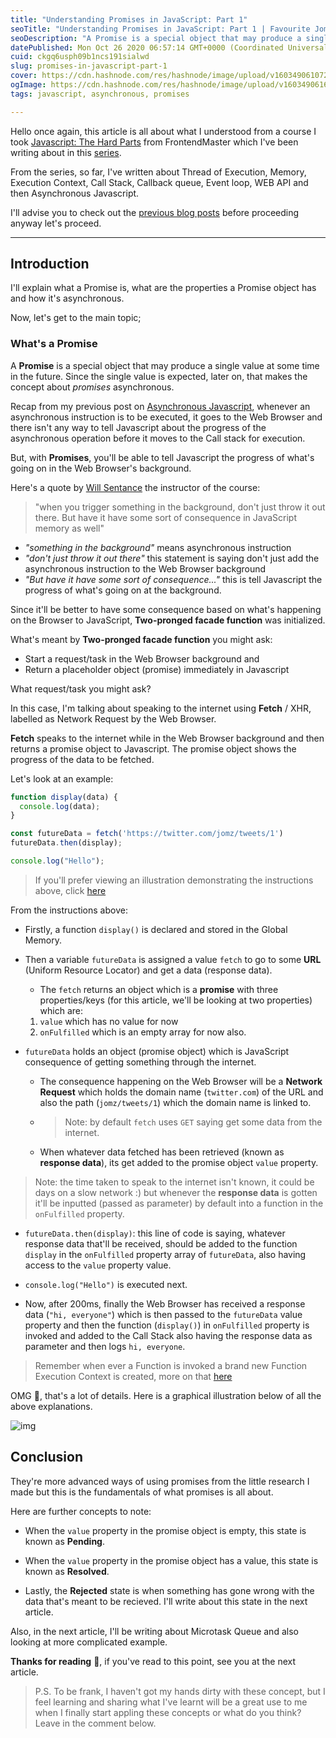 ```yaml
---
title: "Understanding Promises in JavaScript: Part 1"
seoTitle: "Understanding Promises in JavaScript: Part 1 | Favourite Jome"
seoDescription: "A Promise is a special object that may produce a single value at some time in the future..."
datePublished: Mon Oct 26 2020 06:57:14 GMT+0000 (Coordinated Universal Time)
cuid: ckgq6usph09b1ncs191sialwd
slug: promises-in-javascript-part-1
cover: https://cdn.hashnode.com/res/hashnode/image/upload/v1603490610727/K4yxNa6Mr.png
ogImage: https://cdn.hashnode.com/res/hashnode/image/upload/v1603490616343/nEIp4mLms.png
tags: javascript, asynchronous, promises

---
```


Hello once again, this article is all about what I understood from a course I took [Javascript: The Hard Parts](https://frontendmasters.com/courses/javascript-hard-parts-v2/) from FrontendMaster which I've been writing about in this [series](https://hashnode.com/series/javascript-the-hard-parts-v2-cover-ckfb9a3bz04lf2zs1eow666vd).

From the series, so far, I've written about Thread of Execution, Memory, Execution Context, Call Stack, Callback queue, Event loop, WEB API and then Asynchronous Javascript.

I'll advise you to check out the [previous blog posts](https://favouritejome.hashnode.dev/asynchronous-javascript) before proceeding anyway let's proceed.

---

## Introduction

I'll explain what a Promise is, what are the properties a Promise object has and how it's asynchronous.

Now, let's get to the main topic;

### What's a Promise

A **Promise** is a special object that may produce a single value at some time in the future. Since the single value is expected, later on, that makes the concept about _promises_ asynchronous.

Recap from my previous post on [Asynchronous Javascript](https://favouritejome.hashnode.dev/asynchronous-javascript), whenever an asynchronous instruction is to be executed, it goes to the Web Browser and there isn't any way to tell Javascript about the progress of the asynchronous operation before it moves to the Call stack for execution.

But, with **Promises**, you'll be able to tell Javascript the progress of what's going on in the Web Browser's background.

Here's a quote by [Will Sentance](https://twitter.com/willsentance) the instructor of the course: 

> "when you trigger something in the background, don't just throw it out there. But have it have some sort of consequence in JavaScript memory as well"

- _"something in the background"_ means asynchronous instruction
- _"don't just throw it out there"_ this statement is saying don't just add the asynchronous instruction to the Web Browser background
- _"But have it have some sort of consequence..."_ this is tell Javascript the progress of what's going on at the background.

Since it'll be better to have some consequence based on what's happening on the Browser to JavaScript, **Two-pronged facade function** was initialized.

What's meant by **Two-pronged facade function** you might ask:

- Start a request/task in the Web Browser background and
- Return a placeholder object (promise) immediately in Javascript

What request/task you might ask?

In this case, I'm talking about speaking to the internet using **Fetch** / XHR, labelled as Network Request by the Web Browser.

**Fetch** speaks to the internet while in the Web Browser background and then returns a promise object to Javascript. The promise object shows the progress of the data to be fetched.

Let's look at an example:

```js
function display(data) {
  console.log(data);
}

const futureData = fetch('https://twitter.com/jomz/tweets/1')
futureData.then(display);

console.log("Hello");
```

> If you'll prefer viewing an illustration demonstrating the instructions above, click [here](#img)

From the instructions above:

- Firstly, a function `display()` is declared and stored in the Global Memory.
- Then a variable `futureData` is assigned a value `fetch` to go to some **URL** (Uniform Resource Locator) and get a data (response data).

  - The `fetch` returns an object which is a **promise** with three properties/keys (for this article, we'll be looking at two properties) which are:

  1. `value` which has no value for now 
  2. `onFulfilled` which is an empty array for now also.

- `futureData` holds an object (promise object) which is JavaScript consequence of getting something through the internet.

  - The consequence happening on the Web Browser will be a **Network Request** which holds the domain name (`twitter.com`) of the URL and also the path (`jomz/tweets/1`) which the domain name is linked to.

  - > Note: by default `fetch` uses `GET` saying get some data from the internet.

  - When whatever data fetched has been retrieved (known as **response data**), its get added to the promise object `value` property.

> Note: the time taken to speak to the internet isn't known, it could be days on a slow network :) but whenever the **response data** is gotten it'll be inputted (passed as parameter) by default into a function in the `onFulfilled` property.

- `futureData.then(display)`: this line of code is saying, whatever response data that'll be received, should be added to the function `display` in the `onFulfilled` property array of `futureData`, also having access to the `value` property value.

- `console.log("Hello")` is executed next.

- Now, after 200ms, finally the Web Browser has received a response data (`"hi, everyone"`) which is then passed to the `futureData` value property and then the function (`display()`) in `onFulfilled` property is invoked and added to the Call Stack also having the response data as parameter and then logs `hi, everyone`.

> Remember when ever a Function is invoked a brand new Function Execution Context is created, more on that [here](https://favouritejome.hashnode.dev/execution-context-and-call-stack)

OMG 🤯, that's a lot of details. Here is a graphical illustration below of all the above explanations.

 <span id="img"></span>
![img](https://jomefavourite.github.io/Images/promise1.png)

## Conclusion

They're more advanced ways of using promises from the little research I made but this is the fundamentals of what promises is all about.

Here are further concepts to note:

- When the `value` property in the promise object is empty, this state is known as **Pending**.

- When the `value` property in the promise object has a value, this state is known as **Resolved**.

- Lastly, the **Rejected** state is when something has gone wrong with the data that's meant to be recieved. I'll write about this state in the next article.

Also, in the next article, I'll be writing about Microtask Queue and also looking at more complicated example.

**Thanks for reading** 🥳, if you've read to this point, see you at the next article.

> P.S. To be frank, I haven't got my hands dirty with these concept, but I feel learning and sharing what I've learnt will be a great use to me when I finally start appling these concepts or what do you think? Leave in the comment below.
